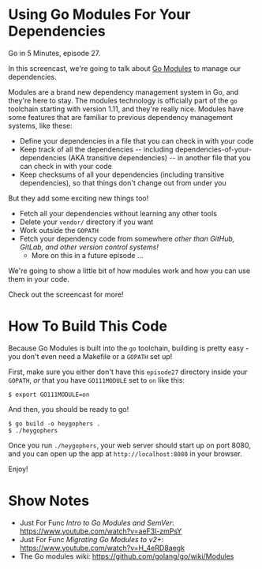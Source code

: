 # Using Go Modules For Your Dependencies

Go in 5 Minutes, episode 27.

In this screencast, we're going to talk about [Go Modules](https://github.com/golang/go/wiki/Modules) to manage our dependencies.

Modules are a brand new dependency management system in Go, and they're here to stay. The modules technology is officially part of the `go` toolchain starting with version 1.11, and they're really nice. Modules have some features that are familiar to previous dependency management systems, like these:

- Define your dependencies in a file that you can check in with your code
- Keep track of all the dependencies -- including dependencies-of-your-dependencies (AKA transitive dependencies) -- in another file that you can check in with your code
- Keep checksums of all your dependencies (including transitive dependencies), so that things don't change out from under you

But they add some exciting new things too!

- Fetch all your dependencies without learning any other tools
- Delete your `vendor/` directory if you want
- Work outside the `GOPATH`
- Fetch your dependency code from somewhere _other than GitHub, GitLab, and other version control systems!_
  - More on this in a future episode ...

We're going to show a little bit of how modules work and how you can use them in your code.

Check out the screencast for more!

# How To Build This Code

Because Go Modules is built into the `go` toolchain, building is pretty easy - you don't even need a Makefile or a `GOPATH` set up!

First, make sure you either don't have this `episode27` directory inside your `GOPATH`, _or_ that you have `GO111MODULE` set to `on` like this:

```console
$ export GO111MODULE=on
```

And then, you should be ready to go!

```console
$ go build -o heygophers .
$ ./heygophers
```

Once you run `./heygophers`, your web server should start up on port 8080, and you can open up the app at `http://localhost:8080` in your browser.

Enjoy!

# Show Notes

- Just For Func _Intro to Go Modules and SemVer_: https://www.youtube.com/watch?v=aeF3l-zmPsY
- Just For Func _Migrating Go Modules to v2+_: https://www.youtube.com/watch?v=H_4eRD8aegk
- The Go modules wiki: https://github.com/golang/go/wiki/Modules
